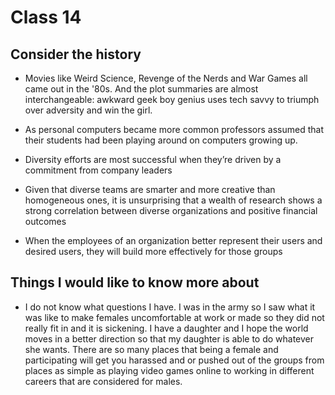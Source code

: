 # Class 14

## Consider the history

- Movies like Weird Science, Revenge of the Nerds and War Games all came out in the '80s. And the plot summaries are almost interchangeable: awkward geek boy genius uses tech savvy to triumph over adversity and win the girl.

- As personal computers became more common professors assumed that their students had been playing around on computers growing up.

- Diversity efforts are most successful when they’re driven by a commitment from company leaders

- Given that diverse teams are smarter and more creative than homogeneous ones, it is unsurprising that a wealth of research shows a strong correlation between diverse organizations and positive financial outcomes

- When the employees of an organization better represent their users and desired users, they will build more effectively for those groups

## Things I would like to know more about

- I do not know what questions I have. I was in the army so I saw what it was like to make females uncomfortable at work or made so they did not really fit in and it is sickening. I have a daughter and I hope the world moves in a better direction so that my daughter is able to do whatever she wants. There are so many places that being a female and participating will get you harassed and or pushed out of the groups from places as simple as playing video games online to working in different careers that are considered for males.
